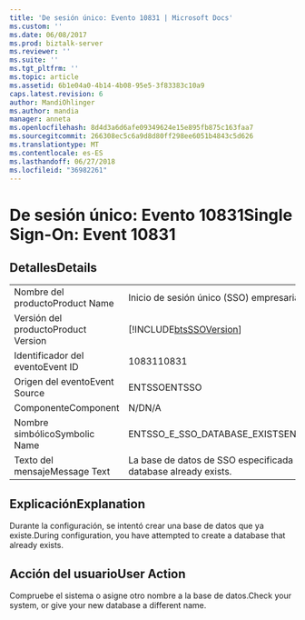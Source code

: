 ```yaml
---
title: 'De sesión único: Evento 10831 | Microsoft Docs'
ms.custom: ''
ms.date: 06/08/2017
ms.prod: biztalk-server
ms.reviewer: ''
ms.suite: ''
ms.tgt_pltfrm: ''
ms.topic: article
ms.assetid: 6b1e04a0-4b14-4b08-95e5-3f83383c10a9
caps.latest.revision: 6
author: MandiOhlinger
ms.author: mandia
manager: anneta
ms.openlocfilehash: 8d4d3a6d6afe09349624e15e895fb875c163faa7
ms.sourcegitcommit: 266308ec5c6a9d8d80ff298ee6051b4843c5d626
ms.translationtype: MT
ms.contentlocale: es-ES
ms.lasthandoff: 06/27/2018
ms.locfileid: "36982261"
---
```

# <a name="single-sign-on-event-10831"></a><span data-ttu-id="0d184-102">De sesión único: Evento 10831</span><span class="sxs-lookup"><span data-stu-id="0d184-102">Single Sign-On: Event 10831</span></span>
## <a name="details"></a><span data-ttu-id="0d184-103">Detalles</span><span class="sxs-lookup"><span data-stu-id="0d184-103">Details</span></span>  
  
|                 |                                                            |
|-----------------|------------------------------------------------------------|
|  <span data-ttu-id="0d184-104">Nombre del producto</span><span class="sxs-lookup"><span data-stu-id="0d184-104">Product Name</span></span>   |                 <span data-ttu-id="0d184-105">Inicio de sesión único (SSO) empresarial</span><span class="sxs-lookup"><span data-stu-id="0d184-105">Enterprise Single Sign-On</span></span>                  |
| <span data-ttu-id="0d184-106">Versión del producto</span><span class="sxs-lookup"><span data-stu-id="0d184-106">Product Version</span></span> | [!INCLUDE[btsSSOVersion](../includes/btsssoversion-md.md)] |
|    <span data-ttu-id="0d184-107">Identificador del evento</span><span class="sxs-lookup"><span data-stu-id="0d184-107">Event ID</span></span>     |                           <span data-ttu-id="0d184-108">10831</span><span class="sxs-lookup"><span data-stu-id="0d184-108">10831</span></span>                            |
|  <span data-ttu-id="0d184-109">Origen del evento</span><span class="sxs-lookup"><span data-stu-id="0d184-109">Event Source</span></span>   |                           <span data-ttu-id="0d184-110">ENTSSO</span><span class="sxs-lookup"><span data-stu-id="0d184-110">ENTSSO</span></span>                           |
|    <span data-ttu-id="0d184-111">Componente</span><span class="sxs-lookup"><span data-stu-id="0d184-111">Component</span></span>    |                            <span data-ttu-id="0d184-112">N/D</span><span class="sxs-lookup"><span data-stu-id="0d184-112">N/A</span></span>                             |
|  <span data-ttu-id="0d184-113">Nombre simbólico</span><span class="sxs-lookup"><span data-stu-id="0d184-113">Symbolic Name</span></span>  |                <span data-ttu-id="0d184-114">ENTSSO_E_SSO_DATABASE_EXISTS</span><span class="sxs-lookup"><span data-stu-id="0d184-114">ENTSSO_E_SSO_DATABASE_EXISTS</span></span>                |
|  <span data-ttu-id="0d184-115">Texto del mensaje</span><span class="sxs-lookup"><span data-stu-id="0d184-115">Message Text</span></span>   |         <span data-ttu-id="0d184-116">La base de datos de SSO especificada ya existe.</span><span class="sxs-lookup"><span data-stu-id="0d184-116">The specified SSO database already exists.</span></span>         |
  
## <a name="explanation"></a><span data-ttu-id="0d184-117">Explicación</span><span class="sxs-lookup"><span data-stu-id="0d184-117">Explanation</span></span>  
 <span data-ttu-id="0d184-118">Durante la configuración, se intentó crear una base de datos que ya existe.</span><span class="sxs-lookup"><span data-stu-id="0d184-118">During configuration, you have attempted to create a database that already exists.</span></span>  
  
## <a name="user-action"></a><span data-ttu-id="0d184-119">Acción del usuario</span><span class="sxs-lookup"><span data-stu-id="0d184-119">User Action</span></span>  
 <span data-ttu-id="0d184-120">Compruebe el sistema o asigne otro nombre a la base de datos.</span><span class="sxs-lookup"><span data-stu-id="0d184-120">Check your system, or give your new database a different name.</span></span>